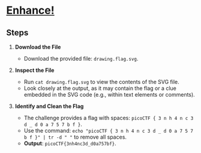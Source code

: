 # [Enhance!](https://play.picoctf.org/practice/challenge/265?category=4&page=3)

## Steps

1. **Download the File**  
   - Download the provided file: `drawing.flag.svg`.

2. **Inspect the File**  
   - Run `cat drawing.flag.svg` to view the contents of the SVG file.  
   - Look closely at the output, as it may contain the flag or a clue embedded in the SVG code (e.g., within text elements or comments).

3. **Identify and Clean the Flag**  
   - The challenge provides a flag with spaces: `picoCTF { 3 n h 4 n c 3 d _ d 0 a 7 5 7 b f }`.  
   - Use the command: `echo "picoCTF { 3 n h 4 n c 3 d _ d 0 a 7 5 7 b f }" | tr -d " "` to remove all spaces.  
   - **Output**: `picoCTF{3nh4nc3d_d0a757bf}`.
